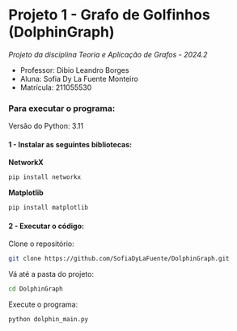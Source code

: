 # Projeto 1 - Grafo de Golfinhos (DolphinGraph)

*Projeto da disciplina Teoria e Aplicação de Grafos - 2024.2*
- Professor: Dibio Leandro Borges  
- Aluna: Sofia Dy La Fuente Monteiro  
- Matrícula: 211055530

### Para executar o programa:
Versão do Python: 3.11

#### 1 - Instalar as seguintes bibliotecas:

**NetworkX**  
```bash
pip install networkx
```

**Matplotlib**
```bash
pip install matplotlib
```

#### 2 - Executar o código:
Clone o repositório:

```bash
git clone https://github.com/SofiaDyLaFuente/DolphinGraph.git
```
Vá até a pasta do projeto:
```bash
cd DolphinGraph
```
Execute o programa:
```bash
python dolphin_main.py
```


